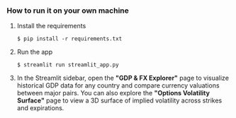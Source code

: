 ### How to run it on your own machine

1. Install the requirements

   ```
   $ pip install -r requirements.txt
   ```

2. Run the app

   ```
   $ streamlit run streamlit_app.py
   ```

3. In the Streamlit sidebar, open the **"GDP & FX Explorer"** page to visualize
   historical GDP data for any country and compare currency valuations between
   major pairs. You can also explore the **"Options Volatility Surface"** page
   to view a 3D surface of implied volatility across strikes and expirations.
